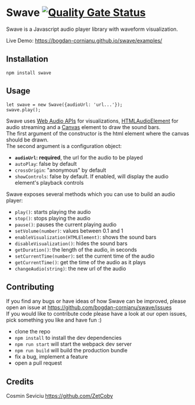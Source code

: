 # Swave [![Quality Gate Status](https://sonarcloud.io/api/project_badges/measure?project=bogdan-cornianu_swave&metric=alert_status)](https://sonarcloud.io/dashboard?id=bogdan-cornianu_swave)

Swave is a Javascript audio player library with waveform visualization.

Live Demo: https://bogdan-cornianu.github.io/swave/examples/

## Installation
`npm install swave`

## Usage
```
let swave = new Swave({audioUrl: 'url...'});
swave.play();
```
Swave uses [Web Audio APIs](https://developer.mozilla.org/en-US/docs/Web/API/Web_Audio_API) for visualizations,  [HTMLAudioElement](https://developer.mozilla.org/en-US/docs/Web/API/HTMLAudioElement) for audio streaming and a [Canvas](https://developer.mozilla.org/en-US/docs/Web/API/Canvas_API) element to draw the sound bars.  
The first argument of the constructor is the html element where the canvas should be drawn.  
The second argument is a configuration object:
* **`audioUrl`: required**, the url for the audio to be played
* `autoPlay`: false by default
* `crossOrigin`: "anonymous" by default
* `showControls`: false by default. If enabled, will display the audio element's playback controls
  
Swave exposes several methods which you can use to build an audio player:  
* `play()`: starts playing the audio
* `stop()`: stops playing the audio
* `pause()`: pauses the current playing audio
* `setVolume(number)`: values between 0.1 and 1
* `enableVisualization(HTMLElement)`: shows the sound bars
* `disableVisualization()`: hides the sound bars
* `getDuration()`: the length of the audio, in seconds
* `setCurrentTime(number)`: set the current time of the audio
* `getCurrentTime()`: get the time of the audio as it plays
* `changeAudio(string)`: the new url of the audio  

## Contributing
If you find any bugs or have ideas of how Swave can be improved, please open an issue at https://github.com/bogdan-cornianu/swave/issues  
If you would like to contribute code please have a look at our open issues, pick something you like and have fun :)
* clone the repo
* `npm install` to install the dev dependencies
* `npm run start` will start the webpack dev server
* `npm run build` will build the production bundle
* fix a bug, implement a feature
* open a pull request

## Credits
Cosmin Seviciu https://github.com/ZetCoby
